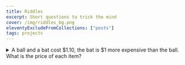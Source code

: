 ```yaml
---
title: Riddles
excerpt: Short questions to trick the mind
cover: /img/riddles_bg.png
eleventyExcludeFromCollections: ["posts"]
tags: projects
---
```


<details>
<summary>A ball and a bat cost $1.10, the bat is $1 more expensive than the ball. What is the price of each item?</summary>
If the ball costs 10 cents, then the bat would cost $1.10, which would bring the total to $1.20. The correct answer is the ball costs 5 cents and the bat $1.05. 
</details>
